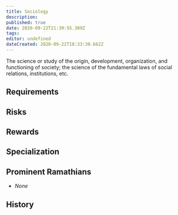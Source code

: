 ```yaml
---
title: Sociology
description: 
published: true
date: 2020-09-22T21:39:55.309Z
tags: 
editor: undefined
dateCreated: 2020-09-22T18:33:30.662Z
---
```


The science or study of the origin, development, organization, and functioning of society; the science of the fundamental laws of social relations, institutions, etc.

## Requirements

## Risks

## Rewards

## Specialization

## Prominent Ramathians

- *None*

## History

